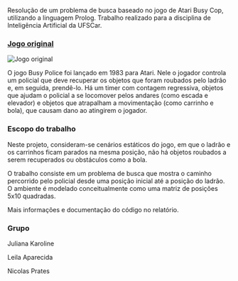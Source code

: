 Resolução de um problema de busca baseado no jogo de Atari Busy Cop, utilizando a linguagem Prolog.
Trabalho realizado para a disciplina de Inteligência Artificial da UFSCar.

### [Jogo original](https://www.youtube.com/watch?v=jeY1ML0d3CI)

![Jogo original](http://www.danielgularte.com.br/bojoga/files/2009/12/s_KeystoneKapers_2.png)

O jogo Busy Police foi lançado em 1983 para Atari. Nele o jogador controla um policial
que deve recuperar os objetos que foram roubados pelo ladrão e, em seguida, prendê-lo.
Há um timer com contagem regressiva, objetos que ajudam o policial a se locomover
pelos andares (como escada e elevador) e objetos que atrapalham a movimentação
(como carrinho e bola), que causam dano ao atingirem o jogador.

### Escopo do trabalho

Neste projeto, consideram-se cenários estáticos do jogo, em que o ladrão e os carrinhos
ficam parados na mesma posição, não há objetos roubados a serem recuperados ou
obstáculos como a bola. 

O trabalho consiste em um problema de busca que mostra o caminho percorrido pelo
policial desde uma posição inicial até a posição do ladrão.
O ambiente é modelado conceitualmente como uma matriz de posições 5x10 quadradas.

Mais informações e documentação do código no relatório.

### Grupo

Juliana Karoline

Leila Aparecida

Nicolas Prates


